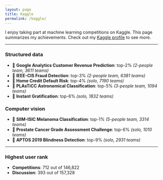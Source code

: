 ```yaml
---
layout: page
title: Kaggle
permalink: /kaggle/
---
```


I enjoy taking part at machine learning competitions on Kaggle. This page summarizes my achievements. Check out my [Kaggle profile](https://www.kaggle.com/kozodoi) to see more.

---

### Structured data

- 🥈 **Google Analytics Customer Revenue Prediction**: top-2% *(2-people team, 3611 teams)*
- 🥈 **IEEE-CIS Fraud Detection**: top-3% *(2-people team, 6381 teams)*
- 🥈 **Home Credit Default Risk**: top-4% *(solo, 7190 teams)*
- 🥈 **PLAsTiCC Astronomical Classification**: top-5% *(3-people team, 1094 teams)*
- 🥉 **Instant Gratification**: top-6% *(solo, 1832 teams)*


### Computer vision

- 🥇 **SIIM-ISIC Melanoma Classification**: top-1% *(5-people team, 3314 teams)*
- 🥉 **Prostate Cancer Grade Assessment Challenge**: top-6% *(solo, 1010 teams)*
- 🥉 **APTOS 2019 Blindness Detection**: top-9% *(solo, 2931 teams)*

---

### Highest user rank
- **Competitions**: 712 out of 146,822
- **Discussion**: 393 out of 157,328